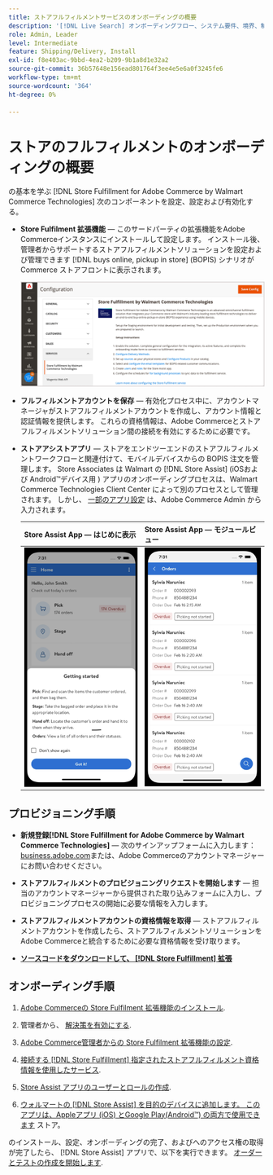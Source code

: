 ```yaml
---
title: ストアフルフィルメントサービスのオンボーディングの概要
description: '[!DNL Live Search] オンボーディングフロー、システム要件、境界、制限事項について説明します。'
role: Admin, Leader
level: Intermediate
feature: Shipping/Delivery, Install
exl-id: f8e403ac-9bbd-4ea2-b209-9b1a8d1e32a2
source-git-commit: 36b57648e156ead801764f3ee4e5e6a0f3245fe6
workflow-type: tm+mt
source-wordcount: '364'
ht-degree: 0%

---
```


# ストアのフルフィルメントのオンボーディングの概要

の基本を学ぶ [!DNL Store Fulfillment for Adobe Commerce by Walmart Commerce Technologies] 次のコンポーネントを設定、設定および有効化する。

- **Store Fulfilment 拡張機能** — このサードパーティの拡張機能をAdobe Commerceインスタンスにインストールして設定します。 インストール後、管理者からサポートするストアフルフィルメントソリューションを設定および管理できます [!DNL buys online, pickup in store] (BOPIS) シナリオが Commerce ストアフロントに表示されます。

  ![[!DNL Store Fulfillment Service] 管理ビューでの設定](assets/store-fulfillment-admin-home.png)

- **フルフィルメントアカウントを保存** — 有効化プロセス中に、アカウントマネージャがストアフルフィルメントアカウントを作成し、アカウント情報と認証情報を提供します。 これらの資格情報は、Adobe Commerceとストアフルフィルメントソリューション間の接続を有効にするために必要です。

- **ストアアシストアプリ** — ストアをエンドツーエンドのストアフルフィルメントワークフローと関連付けて、モバイルデバイスからの BOPIS 注文を管理します。 Store Associates は Walmart の [!DNL Store Assist] (iOSおよび Android™デバイス用 ) アプリのオンボーディングプロセスは、Walmart Commerce Technologies Client Center によって別のプロセスとして管理されます。 しかし、 [一部のアプリ設定](user-setup.md) は、Adobe Commerce Admin から入力されます。

  | Store Assist App — はじめに表示 | Store Assist App — モジュールビュー |
  |-------------------------------------------------------------------------------------------------------------|-----------------------------------------------------------------------------------------------|
  | ![[!DNL Store Assist App Getting Started] モバイルデバイスで表示](assets/store-assist-get-started-small.png) | ![[!DNL Store Assist App Orders view] モバイルデバイス上](assets/store-assist-orders-small.png) |

## プロビジョニング手順

- **新規登録[!DNL Store Fulfillment for Adobe Commerce by Walmart Commerce Technologies]** — 次のサインアップフォームに入力します： [business.adobe.com](https://business.adobe.com/resources/store-fulfillment.html)または、Adobe Commerceのアカウントマネージャーにお問い合わせください。

- **ストアフルフィルメントのプロビジョニングリクエストを開始します** — 担当のアカウントマネージャーから提供された取り込みフォームに入力し、プロビジョニングプロセスの開始に必要な情報を入力します。

- **ストアフルフィルメントアカウントの資格情報を取得** — ストアフルフィルメントアカウントを作成したら、ストアフルフィルメントソリューションをAdobe Commerceと統合するために必要な資格情報を受け取ります。

- **[ソースコードをダウンロードして、 [!DNL Store Fulfillment] 拡張](install.md)**

## オンボーディング手順

1. [Adobe Commerceの Store Fulfilment 拡張機能のインストール](install.md).

1. 管理者から、 [解決策を有効にする](enable-general.md).

1. [Adobe Commerce管理者からの Store Fulfilment 拡張機能の設定](service-config-settings-overview.md).

1. [接続する [!DNL Store Fulfillment] 指定されたストアフルフィルメント資格情報を使用したサービス](connect-set-up-service.md).

1. [Store Assist アプリのユーザーとロールの作成](user-setup.md).

1. [ウォルマートの [!DNL Store Assist] を目的のデバイスに追加します。 このアプリは、Appleアプリ (iOS) とGoogle Play(Android™) の両方で使用できます](app-setup.md) ストア。

のインストール、設定、オンボーディングの完了、およびへのアクセス権の取得が完了したら、 [!DNL Store Assist] アプリで、以下を実行できます。 [オーダーとテストの作成を開始します](test-and-deploy.md).

